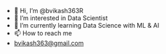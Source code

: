 - 👋 Hi, I’m @bvikash363R
- 👀 I’m interested in Data Scientist
- 🌱 I’m currently learning Data Science with ML & AI
- 📫 How to reach me
- bvikash363@gmail.com
<!---
bvikash363R/bvikash363R is a ✨ special ✨ repository because its `README.md` (this file) appears on your GitHub profile.
You can click the Preview link to take a look at your changes.
--->
